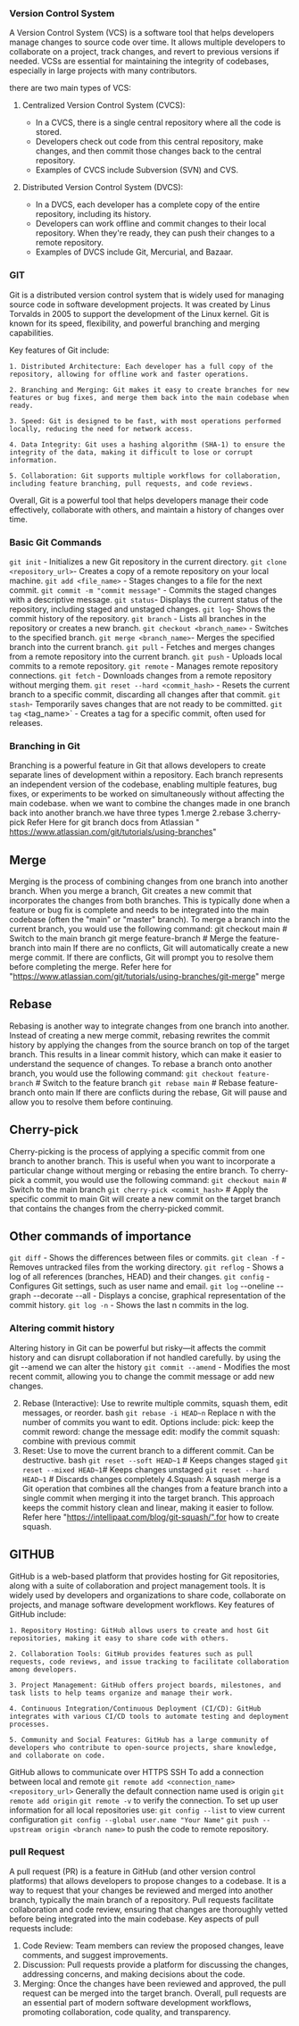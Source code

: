 ### Version Control System

 A Version Control System (VCS) is a software tool that helps developers manage changes to source code over time.
 It allows multiple developers to collaborate on a project, track changes, and revert to previous versions if needed.
 VCSs are essential for maintaining the integrity of codebases, especially in large projects with many contributors.

 there are two main types of VCS:

  1. Centralized Version Control System (CVCS):
      - In a CVCS, there is a single central repository where all the code is stored.
      - Developers check out code from this central repository, make changes, and then commit those changes back to the central repository.
      - Examples of CVCS include Subversion (SVN) and CVS.

  2. Distributed Version Control System (DVCS):
      - In a DVCS, each developer has a complete copy of the entire repository, including its history.
      - Developers can work offline and commit changes to their local repository. When they're ready, they can push their changes to a remote repository.
      - Examples of DVCS include Git, Mercurial, and Bazaar.

### GIT

  Git is a distributed version control system that is widely used for managing source code in software development projects. It was created by Linus Torvalds in 2005 to support the development of the Linux kernel. Git is known for its speed, flexibility, and powerful branching and merging capabilities.
  
  Key features of Git include:
  
    1. Distributed Architecture: Each developer has a full copy of the repository, allowing for offline work and faster operations.
    
    2. Branching and Merging: Git makes it easy to create branches for new features or bug fixes, and merge them back into the main codebase when ready.
    
    3. Speed: Git is designed to be fast, with most operations performed locally, reducing the need for network access.
    
    4. Data Integrity: Git uses a hashing algorithm (SHA-1) to ensure the integrity of the data, making it difficult to lose or corrupt information.
    
    5. Collaboration: Git supports multiple workflows for collaboration, including feature branching, pull requests, and code reviews.
  
  Overall, Git is a powerful tool that helps developers manage their code effectively, collaborate with others, and maintain a history of changes over time.

### Basic Git Commands

`git init` - Initializes a new Git repository in the current directory.
`git clone <repository_url>`- Creates a copy of a remote repository on your local machine.
`git add <file_name>` - Stages changes to a file for the next commit.
`git commit -m "commit message"` - Commits the staged changes with a descriptive message.
`git status`- Displays the current status of the repository, including staged and unstaged changes.
`git log`- Shows the commit history of the repository.
`git branch` - Lists all branches in the repository or creates a new branch.
`git checkout <branch_name>` - Switches to the specified branch.
`git merge <branch_name>`- Merges the specified branch into the current branch.
`git pull` - Fetches and merges changes from a remote repository into the current branch.
`git push` - Uploads local commits to a remote repository.
`git remote` - Manages remote repository connections.
`git fetch` - Downloads changes from a remote repository without merging them.
`git reset --hard <commit_hash>` - Resets the current branch to a specific commit,
  discarding all changes after that commit.
`git stash`- Temporarily saves changes that are not ready to be committed.
`git tag` <tag_name>` - Creates a tag for a specific commit, often used for releases.

### Branching in Git

Branching is a powerful feature in Git that allows developers to create separate lines of development within a repository.
Each branch represents an independent version of the codebase, enabling multiple features, bug fixes, or experiments to be worked on simultaneously without affecting the main codebase.
when we want to combine the changes made in one branch back into another branch.we have three types
1.merge
2.rebase
3.cherry-pick
Refer Here for git branch docs from Atlassian " <https://www.atlassian.com/git/tutorials/using-branches>"

## Merge

  Merging is the process of combining changes from one branch into another branch.
  When you merge a branch, Git creates a new commit that incorporates the changes from both branches.
  This is typically done when a feature or bug fix is complete and needs to be integrated into the main codebase (often the "main" or "master" branch).
  To merge a branch into the current branch, you would use the following command:
    git checkout main          # Switch to the main branch
    git merge feature-branch   # Merge the feature-branch into main
  If there are no conflicts, Git will automatically create a new merge commit.
  If there are conflicts, Git will prompt you to resolve them before completing the merge.
  Refer here for "<https://www.atlassian.com/git/tutorials/using-branches/git-merge>" merge

## Rebase

  Rebasing is another way to integrate changes from one branch into another.
  Instead of creating a new merge commit, rebasing rewrites the commit history by applying the changes from the source branch on top of the target branch.
  This results in a linear commit history, which can make it easier to understand the sequence of changes.
  To rebase a branch onto another branch, you would use the following command:
    `git checkout feature-branch`  # Switch to the feature branch
    `git rebase main`             # Rebase feature-branch onto main
  If there are conflicts during the rebase, Git will pause and allow you to resolve them before continuing.

## Cherry-pick

  Cherry-picking is the process of applying a specific commit from one branch to another branch.
  This is useful when you want to incorporate a particular change without merging or rebasing the entire branch.
  To cherry-pick a commit, you would use the following command:
    `git checkout main`               # Switch to the main branch
    `git cherry-pick <commit_hash>`   # Apply the specific commit to main
  Git will create a new commit on the target branch that contains the changes from the cherry-picked commit.

## Other commands of importance

`git diff` - Shows the differences between files or commits.
`git clean -f` - Removes untracked files from the working directory.
`git reflog` - Shows a log of all references (branches, HEAD) and their changes.
`git config` - Configures Git settings, such as user name and email.
`git log` --oneline --graph --decorate --all - Displays a concise, graphical representation of the commit history.
`git log -n` - Shows the last n commits in the log.

### Altering commit history

Altering history in Git can be powerful but risky—it affects the commit history and can disrupt collaboration if not handled carefully.
by using the git --amend we can alter the history
`git commit --amend` - Modifies the most recent commit, allowing you to change the commit message or add new changes.

2. Rebase (Interactive):
Use to rewrite multiple commits, squash them, edit messages, or reorder.
bash
`git rebase -i HEAD~n`
Replace n with the number of commits you want to edit.
Options include:
pick: keep the commit
reword: change the message
edit: modify the commit
squash: combine with previous commit
3. Reset:
Use to move the current branch to a different commit. Can be destructive.
bash
`git reset --soft HEAD~1` # Keeps changes staged
`git reset --mixed HEAD~1`# Keeps changes unstaged
`git reset --hard HEAD~1` # Discards changes completely
4.Squash:
A squash merge is a Git operation that combines all the changes from a feature branch into a single commit when merging it into the target branch.
This approach keeps the commit history clean and linear, making it easier to follow.
Refer here "<https://intellipaat.com/blog/git-squash/".for> how to create squash.

## GITHUB

  GitHub is a web-based platform that provides hosting for Git repositories, along with a suite of collaboration and project management tools.
  It is widely used by developers and organizations to share code, collaborate on projects, and manage software development workflows.
  Key features of GitHub include:
  
    1. Repository Hosting: GitHub allows users to create and host Git repositories, making it easy to share code with others.
    
    2. Collaboration Tools: GitHub provides features such as pull requests, code reviews, and issue tracking to facilitate collaboration among developers.
    
    3. Project Management: GitHub offers project boards, milestones, and task lists to help teams organize and manage their work.
    
    4. Continuous Integration/Continuous Deployment (CI/CD): GitHub integrates with various CI/CD tools to automate testing and deployment processes.
    
    5. Community and Social Features: GitHub has a large community of developers who contribute to open-source projects, share knowledge, and collaborate on code.

GitHub allows to communicate over
HTTPS
SSH
To add a connection between local and remote
`git remote add <connection_name> <repository_url>`
Generally the default connection name used is origin
`git remote add origin`
`git remote -v` to verify the connection.
To set up user information for all local repositories use:
`git config --list` to view current configuration
`git config --global user.name "Your Name"`
`git push --upstream origin <branch name>` to push the code to remote repository.

### pull Request

 A pull request (PR) is a feature in GitHub (and other version control platforms) that allows developers to propose changes to a codebase.
 It is a way to request that your changes be reviewed and merged into another branch, typically the main branch of a repository.
 Pull requests facilitate collaboration and code review, ensuring that changes are thoroughly vetted before being integrated into the main codebase.
 Key aspects of pull requests include:
   1. Code Review: Team members can review the proposed changes, leave comments, and suggest improvements.
   2. Discussion: Pull requests provide a platform for discussing the changes, addressing concerns, and making decisions about the code.   
   3. Merging: Once the changes have been reviewed and approved, the pull request can be merged into the target branch.
 Overall, pull requests are an essential part of modern software development workflows, promoting collaboration, code quality, and transparency.